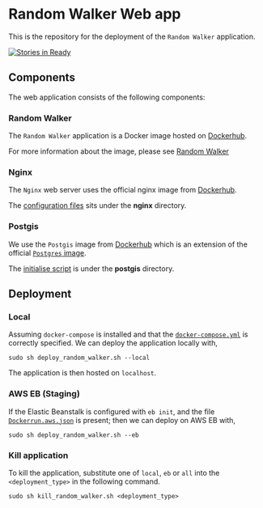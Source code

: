 # Random Walker Web app

This is the repository for the deployment of the `Random Walker` application.

[![Stories in
Ready](https://badge.waffle.io/mkao006/random_walker.png?label=ready&title=Ready)](https://waffle.io/mkao006/random_walker_webapp)

## Components

The web application consists of the following components:

### Random Walker

The `Random Walker` application is a Docker image hosted on
[Dockerhub](https://hub.docker.com/r/mkao006/random_walker/).

For more information about the image, please see [Random
Walker](https://github.com/mkao006/random_walker)

### Nginx

The `Nginx` web server uses the official nginx image from
[Dockerhub](https://hub.docker.com/_/nginx/).

The [configuration
files](https://github.com/mkao006/random_walker_webapp/blob/master/nginx/conf.d/random_walker.conf)
sits under the **nginx** directory.


### Postgis

We use the `Postgis` image from
[Dockerhub](https://hub.docker.com/r/mdillon/postgis/) which is an extension of
the official [`Postgres` image](https://hub.docker.com/_/postgres/).

The [initialise
script](https://github.com/mkao006/random_walker_webapp/blob/master/postgis/init/random_walker_db.sh)
is under the **postgis** directory.

## Deployment

### Local

Assuming `docker-compose` is installed and that the
[`docker-compose.yml`](https://github.com/mkao006/random_walker_webapp/blob/master/docker-compose.yml)
is correctly specified. We can deploy the application locally with,

``` sudo sh deploy_random_walker.sh --local ```

The application is then hosted on `localhost`.


### AWS EB (Staging)

If the Elastic Beanstalk is configured with `eb init`, and the file
[`Dockerrun.aws.json`](https://github.com/mkao006/random_walker_webapp/blob/master/Dockerrun.aws.json)
is present; then we can deploy on AWS EB with,

``` sudo sh deploy_random_walker.sh --eb ```

### Kill application

To kill the application, substitute one of `local`, `eb` or `all` into the
`<deployment_type>` in the following command.

``` sudo sh kill_random_walker.sh <deployment_type> ```